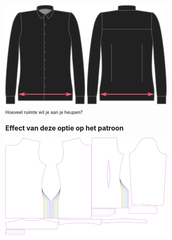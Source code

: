 ![Overwijdte heup](hipsease.svg)

Hoeveel ruimte wil je aan je heupen?


## Effect van deze optie op het patroon
![Deze afbeelding toont het effect van deze optie door meerdere varianten die een andere waarde hebben voor deze optie te vervangen](simon_hipsease_sample.svg "Effect van deze optie op het patroon")
